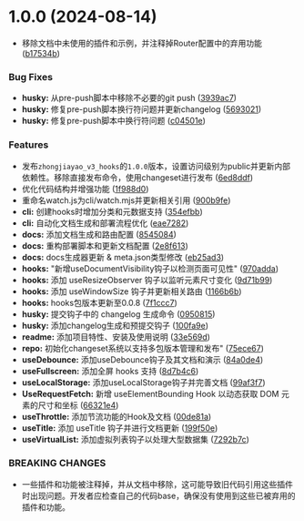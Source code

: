 # 1.0.0 (2024-08-14)


* 移除文档中未使用的插件和示例，并注释掉Router配置中的弃用功能 ([b17534b](https://github.com/zjydipingxian/hooks-encode/commit/b17534b62da08a54ffe733aafdaae88e7edea2da))


### Bug Fixes

* **husky:** 从pre-push脚本中移除不必要的git push ([3939ac7](https://github.com/zjydipingxian/hooks-encode/commit/3939ac745787327681fde31a4fdaf393cd7cc48b))
* **husky:** 修复pre-push脚本换行符问题并更新changelog ([5693021](https://github.com/zjydipingxian/hooks-encode/commit/56930211dd71dccc5e19ba7eb2f5fab50cc1d5c6))
* **husky:** 修复pre-push脚本中换行符问题 ([c04501e](https://github.com/zjydipingxian/hooks-encode/commit/c04501e60778585426a170c7cd1002b56f32fbe3))


### Features

* 发布`zhongjiayao_v3_hooks`的`1.0.0`版本，设置访问级别为public并更新内部依赖性。移除直接发布命令，使用changeset进行发布 ([6ed8ddf](https://github.com/zjydipingxian/hooks-encode/commit/6ed8ddf17fac46ae1a96bf71ca15b14f9b41189c))
* 优化代码结构并增强功能 ([1f988d0](https://github.com/zjydipingxian/hooks-encode/commit/1f988d0134a17b52d07bfd3468526c795074b39b))
* 重命名watch.js为cli/watch.mjs并更新相关引用 ([900b9fe](https://github.com/zjydipingxian/hooks-encode/commit/900b9fe3f3539fd92b8fc2d061ef649d7d8767cf))
* **cli:** 创建hooks时增加分类和元数据支持 ([354efbb](https://github.com/zjydipingxian/hooks-encode/commit/354efbbf4ffbfd158b3dc243c5041826a01c0512))
* **cli:** 自动化文档生成和部署流程优化 ([eae7282](https://github.com/zjydipingxian/hooks-encode/commit/eae7282fb7ef417791d985decfb7efa1b1999da6))
* **docs:** 添加文档生成和路由配置 ([8545084](https://github.com/zjydipingxian/hooks-encode/commit/85450846c2dc5de3e1827d28c0cf72733b95a289))
* **docs:** 重构部署脚本和更新文档配置 ([2e8f613](https://github.com/zjydipingxian/hooks-encode/commit/2e8f613853be2d7e8a00661131df94d05947c47c))
* **docs:** docs生成器更新 & meta.json类型修改 ([eb25ad3](https://github.com/zjydipingxian/hooks-encode/commit/eb25ad39cdee9a9444aec92cac11a539946219ac))
* **hooks:** "新增useDocumentVisibility钩子以检测页面可见性" ([970adda](https://github.com/zjydipingxian/hooks-encode/commit/970adda308a0759c24c379b9459e206873e91c0f))
* **hooks:** 添加 useResizeObserver 钩子以监听元素尺寸变化 ([9d71b99](https://github.com/zjydipingxian/hooks-encode/commit/9d71b99aaa172ee5d0583d4023865e599c24263c))
* **hooks:** 添加 useWindowSize 钩子并更新相关路由 ([1166b6b](https://github.com/zjydipingxian/hooks-encode/commit/1166b6b286999584f1521ac11ec0f20226604e8a))
* **hooks:** hooks包版本更新至0.0.8 ([7f1ccc7](https://github.com/zjydipingxian/hooks-encode/commit/7f1ccc7f4a69872d13526c2bf1abc31c87f3299f))
* **husky:** 提交钩子中的 changelog 生成命令 ([0950815](https://github.com/zjydipingxian/hooks-encode/commit/0950815f74f79c26386edc1fdc3f7d1005d607f7))
* **husky:** 添加changelog生成和预提交钩子 ([100fa9e](https://github.com/zjydipingxian/hooks-encode/commit/100fa9e1b83d30fece5de7be319c1d8cb276fd72))
* **readme:** 添加项目特性、安装及使用说明 ([33e569d](https://github.com/zjydipingxian/hooks-encode/commit/33e569da0b7cd622688d5d291107f5079ff3c059))
* **repo:** 初始化changeset系统以支持多包版本管理和发布" ([75ece67](https://github.com/zjydipingxian/hooks-encode/commit/75ece6709949760a0b11b5be1857330d9f891ccb))
* **useDebounce:** 添加useDebounce钩子及其文档和演示 ([84a0de4](https://github.com/zjydipingxian/hooks-encode/commit/84a0de4a6c0bc6c92ba77a89827c5c71ec1ef907))
* **useFullscreen:** 添加全屏 hooks 支持 ([8d7b4c6](https://github.com/zjydipingxian/hooks-encode/commit/8d7b4c68660eb577380b46a02ab09b53b172b0a4))
* **useLocalStorage:** 添加useLocalStorage钩子并完善文档 ([99af3f7](https://github.com/zjydipingxian/hooks-encode/commit/99af3f7a67eb94adea2fe7ad88766dcd3062776f))
* **UseRequestFetch:** 新增 useElementBounding Hook 以动态获取 DOM 元素的尺寸和坐标 ([66321e4](https://github.com/zjydipingxian/hooks-encode/commit/66321e43d6f3b1cac242df99d5467a9918820608))
* **useThrottle:** 添加节流功能的Hook及文档 ([00de81a](https://github.com/zjydipingxian/hooks-encode/commit/00de81a15af00ff76c01367be9603b148d18ea42))
* **useTitle:** 添加 useTitle 钩子并进行文档更新 ([199f50e](https://github.com/zjydipingxian/hooks-encode/commit/199f50ea98ac4e23a54f35d6b54df53228888738))
* **useVirtualList:** 添加虚拟列表钩子以处理大型数据集 ([7292b7c](https://github.com/zjydipingxian/hooks-encode/commit/7292b7c9816ccf6aaa140ce662b281434d3ec0f0))


### BREAKING CHANGES

* 一些插件和功能被注释掉，并从文档中移除，这可能导致旧代码引用这些插件时出现问题。开发者应检查自己的代码base，确保没有使用到这些已被弃用的插件和功能。




